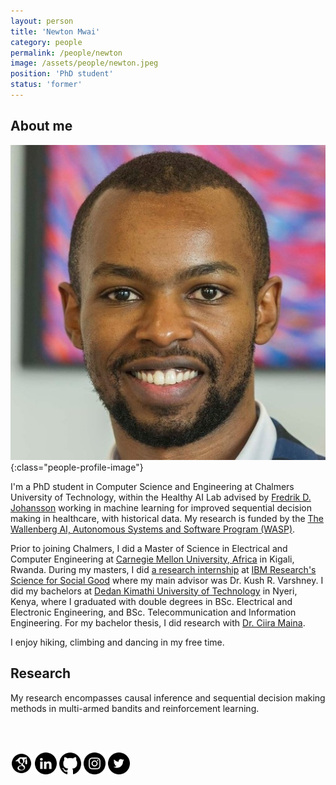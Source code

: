 ```yaml
---
layout: person
title: 'Newton Mwai'
category: people
permalink: /people/newton
image: /assets/people/newton.jpeg
position: 'PhD student'
status: 'former'
---
```


## About me

![Newton](/assets/people/newton.jpeg){:class="people-profile-image"}

I'm a PhD student in Computer Science and Engineering at Chalmers University of Technology, within the Healthy AI Lab advised by [Fredrik D. Johansson](https://www.healthyai.se/people/fredrik) working in machine learning for improved sequential decision making in healthcare, with historical data. My research is funded by the [The Wallenberg AI, Autonomous Systems and Software Program (WASP)](https://wasp-sweden.org).

Prior to joining Chalmers, I did a Master of Science in Electrical and Computer Engineering at [Carnegie Mellon University, Africa](https://www.africa.engineering.cmu.edu/) in Kigali, Rwanda. During my masters, I did [a research internship](https://link.springer.com/chapter/10.1007/978-3-030-59725-2_31) at [IBM Research's Science for Social Good](https://research.ibm.com/science-for-social-good/) where my main advisor was Dr. Kush R. Varshney. I did my bachelors at [Dedan Kimathi University of Technology](https://www.dkut.ac.ke/) in Nyeri, Kenya, where I graduated with double degrees in BSc. Electrical and Electronic Engineering, and BSc. Telecommunication and Information Engineering. For my bachelor thesis, I did research with [Dr. Ciira Maina](https://sites.google.com/site/cwamainadekut/).

I enjoy hiking, climbing and dancing in my free time.

## Research

My research encompasses causal inference and sequential decision making methods in multi-armed bandits and reinforcement learning.

<br>
<br>

[<img src="/assets/socials/Google_scholar_black.png" width="35">](https://www.google.com/url?sa=t&rct=j&q=&esrc=s&source=web&cd=&cad=rja&uact=8&ved=2ahUKEwi9juvDlvb5AhXLmIsKHcXVDcMQFnoECAcQAQ&url=https%3A%2F%2Fscholar.google.com%2Fcitations%3Fuser%3DzfZzEXMAAAAJ%26hl%3Den&usg=AOvVaw2ryUmvj4z7Jh_pNrYStz-k)
[<img src="/assets/socials/LinkedIN_black.png" width="35">](https://www.linkedin.com/in/newtonmwai/)
[<img src="/assets/socials/Github_black.png" width="35">](https://github.com/newtonmwai)
[<img src="/assets/socials/Instagram_black.png" width="35">](https://www.gotcha.io/)
[<img src="/assets/socials/Twitter_black.png" width="35">](https://twitter.com/Mwai_Newton)
